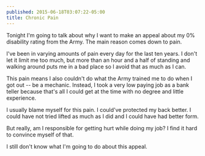 ```yaml
---
published: 2015-06-18T03:07:22-05:00
title: Chronic Pain
---
```

Tonight I'm going to talk about why I want to make an appeal about my 0% disability rating from the Army. The main reason comes down to pain.

I've been in varying amounts of pain every day for the last ten years. I don't let it limit me too much, but more than an hour and a half of standing and walking around puts me in a bad place so I avoid that as much as I can.

This pain means I also couldn't do what the Army trained me to do when I got out -- be a mechanic. Instead, I took a very low paying job as a bank teller because that's all I could get at the time with no degree and little experience.

I usually blame myself for this pain. I could've protected my back better. I could have not tried lifted as much as I did and I could have had better form.

But really, am I responsible for getting hurt while doing my job? I find it hard to convince myself of that.

I still don't know what I'm going to do about this appeal.